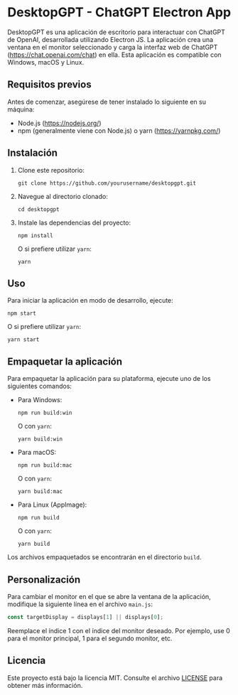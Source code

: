 # DesktopGPT - ChatGPT Electron App

DesktopGPT es una aplicación de escritorio para interactuar con ChatGPT de OpenAI, desarrollada utilizando Electron JS. La aplicación crea una ventana en el monitor seleccionado y carga la interfaz web de ChatGPT (https://chat.openai.com/chat) en ella. Esta aplicación es compatible con Windows, macOS y Linux.

## Requisitos previos

Antes de comenzar, asegúrese de tener instalado lo siguiente en su máquina:

- Node.js (https://nodejs.org/)
- npm (generalmente viene con Node.js) o yarn (https://yarnpkg.com/)

## Instalación

1. Clone este repositorio:

   ```
   git clone https://github.com/yourusername/desktopgpt.git
   ```

2. Navegue al directorio clonado:

   ```
   cd desktopgpt
   ```

3. Instale las dependencias del proyecto:

   ```
   npm install
   ```

   O si prefiere utilizar `yarn`:

   ```
   yarn
   ```

## Uso

Para iniciar la aplicación en modo de desarrollo, ejecute:

```
npm start
```

O si prefiere utilizar `yarn`:

```
yarn start
```

## Empaquetar la aplicación

Para empaquetar la aplicación para su plataforma, ejecute uno de los siguientes comandos:

- Para Windows:

  ```
  npm run build:win
  ```

  O con `yarn`:

  ```
  yarn build:win
  ```

- Para macOS:

  ```
  npm run build:mac
  ```

  O con `yarn`:

  ```
  yarn build:mac
  ```

- Para Linux (AppImage):

  ```
  npm run build
  ```

  O con `yarn`:

  ```
  yarn build
  ```

Los archivos empaquetados se encontrarán en el directorio `build`.

## Personalización

Para cambiar el monitor en el que se abre la ventana de la aplicación, modifique la siguiente línea en el archivo `main.js`:

```javascript
const targetDisplay = displays[1] || displays[0];
```

Reemplace el índice 1 con el índice del monitor deseado. Por ejemplo, use 0 para el monitor principal, 1 para el segundo monitor, etc.

## Licencia

Este proyecto está bajo la licencia MIT. Consulte el archivo [LICENSE](LICENSE) para obtener más información.